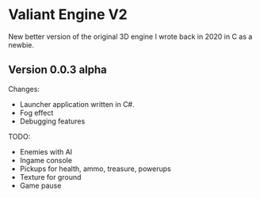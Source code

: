 # Valiant Engine V2
New better version of the original 3D engine I wrote back in 2020 in C as a newbie.

## Version 0.0.3 alpha
Changes:
- Launcher application written in C#.
- Fog effect
- Debugging features

TODO:
- Enemies with AI
- Ingame console
- Pickups for health, ammo, treasure, powerups
- Texture for ground
- Game pause
